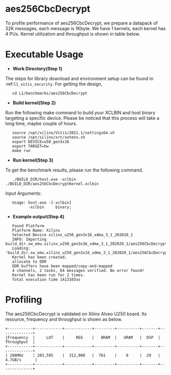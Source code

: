 aes256CbcDecrypt
=================

To profile performance of aes256CbcDecrypt, we prepare a datapack of 32K messages, each message is 1Kbyte.
We have 1 kernels, each kernel has 4 PUs.
Kernel utilization and throughput is shown in table below.

Executable Usage
================

* **Work Directory(Step 1)**

The steps for library download and environment setup can be found in :ref:`l1_vitis_security`. For getting the design,

```
   cd L1/benchmarks/aes256CbcDecrypt
```

* **Build kernel(Step 2)**

Run the following make command to build your XCLBIN and host binary targeting a specific device. Please be noticed that this process will take a long time, maybe couple of hours.

```
   source /opt/xilinx/Vitis/2021.1/settings64.sh
   source /opt/xilinx/xrt/setenv.sh
   export DEVICE=u50_gen3x16
   export TARGET=hw
   make run 
```

* **Run kernel(Step 3)**

To get the benchmark results, please run the following command.

```
   ./BUILD_DIR/host.exe -xclbin ./BUILD_DIR/aes256CbcDecryptKernel.xclbin
```

Input Arguments:

```
   Usage: host.exe -[-xclbin]
          -xclbin     binary;
```

* **Example output(Step 4)**

```
   Found Platform
   Platform Name: Xilinx
   Selected Device xilinx_u250_gen3x16_xdma_3_1_202020_1
   INFO: Importing build_dir.sw_emu.xilinx_u250_gen3x16_xdma_3_1_202020_1/aes256CbcDecryptKernel.xclbin
   Loading: 'build_dir.sw_emu.xilinx_u250_gen3x16_xdma_3_1_202020_1/aes256CbcDecryptKernel.xclbin'
   Kernel has been created.
   allocate to DDR
   DDR buffers have been mapped/copy-and-mapped
   4 channels, 2 tasks, 64 messages verified. No error found!
   Kernel has been run for 2 times.
   Total execution time 1413103us
```

Profiling 
=========

The aes256CbcDecrypt is validated on Xilinx Alveo U250 board. 
Its resource, frequency and throughput is shown as below.

    +-----------+------------+------------+---------+----------+-------+--------------+
    |Frequency  |     LUT    |     REG    |   BRAM  |   URAM   |  DSP  |  Throughput  |
    +-----------+------------+------------+---------+----------+-------+--------------+
    | 286MHz    | 203,595    |  312,900   |  761    |    0     |  29   | 4.7GB/s      |
    +-----------+------------+------------+---------+----------+-------+--------------+

